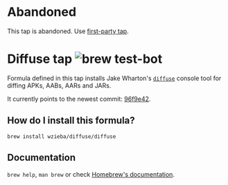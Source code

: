 # Abandoned
This tap is abandoned. Use [first-party tap](https://github.com/JakeWharton/diffuse#install).

# Diffuse tap ![brew test-bot](https://github.com/wzieba/homebrew-diffuse/workflows/brew%20test-bot/badge.svg)
Formula defined in this tap installs Jake Wharton's [`diffuse`](https://github.com/JakeWharton/diffuse) console tool for diffing APKs, AABs, AARs and JARs.

It currently points to the newest commit: [96f9e42](https://github.com/JakeWharton/diffuse/tree/96f9e42952f0bb343d627a08d55c037cd9bb9d77).

## How do I install this formula?
`brew install wzieba/diffuse/diffuse`

## Documentation
`brew help`, `man brew` or check [Homebrew's documentation](https://docs.brew.sh).

